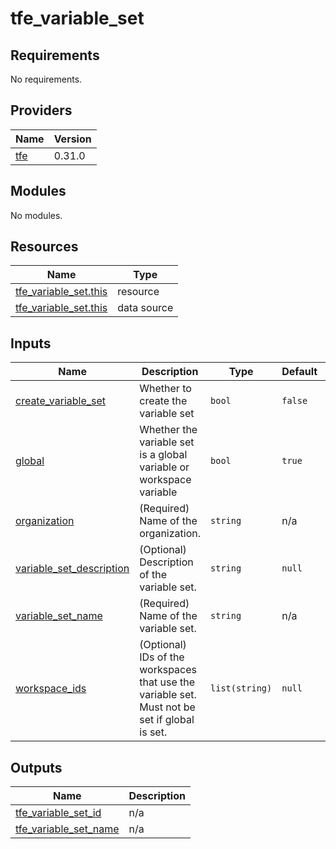 # tfe_variable_set

<!-- BEGINNING OF PRE-COMMIT-TERRAFORM DOCS HOOK -->
## Requirements

No requirements.

## Providers

| Name | Version |
|------|---------|
| <a name="provider_tfe"></a> [tfe](#provider\_tfe) | 0.31.0 |

## Modules

No modules.

## Resources

| Name | Type |
|------|------|
| [tfe_variable_set.this](https://registry.terraform.io/providers/hashicorp/tfe/latest/docs/resources/variable_set) | resource |
| [tfe_variable_set.this](https://registry.terraform.io/providers/hashicorp/tfe/latest/docs/data-sources/variable_set) | data source |

## Inputs

| Name | Description | Type | Default | Required |
|------|-------------|------|---------|:--------:|
| <a name="input_create_variable_set"></a> [create\_variable\_set](#input\_create\_variable\_set) | Whether to create the variable set | `bool` | `false` | no |
| <a name="input_global"></a> [global](#input\_global) | Whether the variable set is a global variable or workspace variable | `bool` | `true` | no |
| <a name="input_organization"></a> [organization](#input\_organization) | (Required) Name of the organization. | `string` | n/a | yes |
| <a name="input_variable_set_description"></a> [variable\_set\_description](#input\_variable\_set\_description) | (Optional) Description of the variable set. | `string` | `null` | no |
| <a name="input_variable_set_name"></a> [variable\_set\_name](#input\_variable\_set\_name) | (Required) Name of the variable set. | `string` | n/a | yes |
| <a name="input_workspace_ids"></a> [workspace\_ids](#input\_workspace\_ids) | (Optional) IDs of the workspaces that use the variable set. Must not be set if global is set. | `list(string)` | `null` | no |

## Outputs

| Name | Description |
|------|-------------|
| <a name="output_tfe_variable_set_id"></a> [tfe\_variable\_set\_id](#output\_tfe\_variable\_set\_id) | n/a |
| <a name="output_tfe_variable_set_name"></a> [tfe\_variable\_set\_name](#output\_tfe\_variable\_set\_name) | n/a |
<!-- END OF PRE-COMMIT-TERRAFORM DOCS HOOK -->
